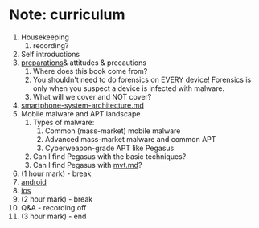 # Note: curriculum


1. Housekeeping
   1. recording?
2. Self introductions
3. [preparations](../preparations/ "mention")& attitudes & precautions
   1. Where does this book come from?
   2. You shouldn't need to do forensics on EVERY device! Forensics is only when you suspect a device is infected with malware.
   3. What will we cover and NOT cover?
4. [smartphone-system-architecture.md](smartphone-system-architecture.md "mention")
5. Mobile malware and APT landscape
   1. Types of malware:
      1. Common (mass-market) mobile malware
      2. Advanced mass-market malware and common APT
      3. Cyberweapon-grade APT like Pegasus
   2. Can I find Pegasus with the basic techniques?
   3. Can I find Pegasus with [mvt.md](../checking-android-devices-advanced/mvt.md "mention")?
6. (1 hour mark) - break
7. [android](../android/ "mention")
8. [ios](../ios/ "mention")
9. (2 hour mark) - break
10. Q\&A - recording off
11. (3 hour mark) - end
